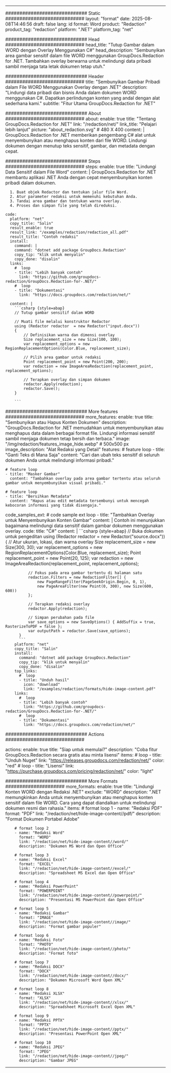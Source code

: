 
---
############################# Static ############################
layout: "format"
date:  2025-08-08T14:46:56
draft: false
lang: id
format: Word
product: "Redaction"
product_tag: "redaction"
platform: ".NET"
platform_tag: "net"

############################# Head ############################
head_title: "Tutup Gambar dalam WORD dengan Overlay Menggunakan C#"
head_description: "Sembunyikan area gambar sensitif dalam file WORD menggunakan GroupDocs.Redaction for .NET. Tambahkan overlay berwarna untuk melindungi data pribadi sambil menjaga tata letak dokumen tetap utuh."

############################# Header ############################
title: "Sembunyikan Gambar Pribadi dalam File WORD Menggunakan Overlay dengan .NET" 
description: "Lindungi data pribadi dan bisnis Anda dalam dokumen WORD menggunakan C#. Dapatkan perlindungan konten yang andal dengan alat sederhana kami."
subtitle: "Fitur Utama GroupDocs.Redaction for .NET" 

############################# About ############################
about:
    enable: true
    title: "Tentang GroupDocs.Redaction for .NET"
    link: "/redaction/net/"
    link_title: "Pelajari lebih lanjut"
    picture: "about_redaction.svg" # 480 X 400
    content: |
       GroupDocs.Redaction for .NET memberikan pengembang C# alat untuk menyembunyikan atau menghapus konten dari file WORD. Lindungi dokumen dengan menutup teks sensitif, gambar, dan metadata dengan cepat.

############################# Steps ############################
steps:
    enable: true
    title: "Lindungi Data Sensitif dalam File Word"
    content: |
      GroupDocs.Redaction for .NET membantu aplikasi .NET Anda dengan cepat menyembunyikan konten pribadi dalam dokumen.
      
      1. Buat objek Redactor dan tentukan jalur file Word.
      2. Atur parameter redaksi untuk memenuhi kebutuhan Anda.
      3. Tandai area gambar dan tentukan warna overlay.
      4. Proses dan simpan file yang telah direduksi.
   
    code:
      platform: "net"
      copy_title: "Salin"
      result_enable: true
      result_link: "/examples/redaction/redaction_all.pdf"
      result_title: "Contoh redaksi"
      install:
        command: |
        command: "dotnet add package GroupDocs.Redaction"
        copy_tip: "klik untuk menyalin"
        copy_done: "disalin"
      links:
        #  loop
        - title: "Lebih banyak contoh"
          link: "https://github.com/groupdocs-redaction/GroupDocs.Redaction-for-.NET/"
        #  loop
        - title: "Dokumentasi"
          link: "https://docs.groupdocs.com/redaction/net/"
          
      content: |
        ```csharp {style=abap}
        // Tutup gambar sensitif dalam WORD

        // Muati file melalui konstruktor Redactor
        using (Redactor redactor  = new Redactor("input.docx"))
        {
            // Definisikan warna dan dimensi overlay
            Size replacement_size = new Size(100, 100);
            var replacement_options = new RegionReplacementOptions(Color.Blue, replacement_size);

            // Pilih area gambar untuk redaksi
            Point replacement_point = new Point(200, 200);
            var redaction = new ImageAreaRedaction(replacement_point, replacement_options);
            
            // Terapkan overlay dan simpan dokumen
            redactor.Apply(redaction);
            redactor.Save();
        }
        
        ```            


############################# More features ############################
more_features:
  enable: true
  title: "Sembunyikan atau Hapus Konten Dokumen"
  description: "GroupDocs.Redaction for .NET memudahkan untuk menyembunyikan atau menghapus data dalam berbagai format file. Lindungi informasi sensitif sambil menjaga dokumen tetap bersih dan terbaca."
  image: "/img/redaction/features_image_hide.webp" # 500x500 px
  image_description: "Alat Redaksi yang Detail"
  features:
    # feature loop
    - title: "Ganti Teks di Mana Saja"
      content: "Cari dan ubah teks sensitif di seluruh dokumen Anda untuk melindungi informasi pribadi."

    # feature loop
    - title: "Masker Gambar"
      content: "Tambahkan overlay pada area gambar tertentu atau seluruh gambar untuk menyembunyikan visual pribadi."

    # feature loop
    - title: "Bersihkan Metadata"
      content: "Hapus atau edit metadata tersembunyi untuk mencegah kebocoran informasi yang tidak disengaja."
      
  code_samples_ext:
    # code sample ext loop
    - title: "Tambahkan Overlay untuk Menyembunyikan Konten Gambar"
      content: |
        Contoh ini menunjukkan bagaimana melindungi data sensitif dalam gambar dokumen menggunakan overlay.
      code:
        title: "C#"
        content: |
          ```csharp {style=abap}
          //  Buka dokumen untuk pengeditan
          using (Redactor redactor  = new Redactor("source.docx"))
          {
              // Atur ukuran, lokasi, dan warna overlay
              Size replacement_size = new Size(300, 30);
              var replacement_options = new RegionReplacementOptions(Color.Blue, replacement_size);
              Point replacement_point = new Point(20, 125);
              var redaction = new ImageAreaRedaction(replacement_point, replacement_options);
 
              // Fokus pada area gambar tertentu di halaman satu
              redaction.Filters = new RedactionFilter[] {
                  new PageRangeFilter(PageSeekOrigin.Begin, 0, 1),
                  new PageAreaFilter(new Point(0, 300), new Size(600, 600))
              };

              // Terapkan redaksi overlay
              redactor.Apply(redaction);

              // Simpan perubahan pada file
              var save_options = new SaveOptions() { AddSuffix = true, RasterizeToPDF = false };
              var outputPath = redactor.Save(save_options);
          }
          ```
        platform: "net"
        copy_title: "Salin"
        install:
          command: "dotnet add package GroupDocs.Redaction"
          copy_tip: "klik untuk menyalin"
          copy_done: "disalin"
        top_links:
          #  loop
          - title: "Unduh hasil"
            icon: "download"
            link: "/examples/redaction/formats/hide-image-content.pdf"
        links:
          #  loop
          - title: "Lebih banyak contoh"
            link: "https://github.com/groupdocs-redaction/GroupDocs.Redaction-for-.NET/"
          #  loop
          - title: "Dokumentasi"
            link: "https://docs.groupdocs.com/redaction/net/"


############################# Actions ############################

actions:
  enable: true
  title: "Siap untuk memulai?"
  description: "Coba fitur GroupDocs.Redaction secara gratis atau minta lisensi"
  items:
    #  loop
    - title: "Unduh Nuget"
      link: "https://releases.groupdocs.com/redaction/net/"
      color: "red"
        #  loop
    - title: "Lisensi"
      link: "https://purchase.groupdocs.com/pricing/redaction/net/"
      color: "light"


############################# More Formats #####################
more_formats:
    enable: true
    title: "Lindungi Konten WORD dengan Redaksi .NET"
    exclude: "WORD"
    description: ".NET memungkinkan Anda untuk menyembunyikan atau menghapus konten sensitif dalam file WORD. Cara yang dapat diandalkan untuk melindungi dokumen resmi dan rahasia."
    items: 
        # format loop 1
        - name: "Redaksi PDF"
          format: "PDF"
          link: "/redaction/net/hide-image-content//pdf/"
          description: "Format Dokumen Portabel Adobe"

        # format loop 2
        - name: "Redaksi Word"
          format: "WORD"
          link: "/redaction/net/hide-image-content//word/"
          description: "Dokumen MS Word dan Open Office"
          
        # format loop 3
        - name: "Redaksi Excel"
          format: "EXCEL"
          link: "/redaction/net/hide-image-content//excel/"
          description: "Spreadsheet MS Excel dan Open Office"

        # format loop 4
        - name: "Redaksi PowerPoint"
          format: "POWERPOINT"
          link: "/redaction/net/hide-image-content//powerpoint/"
          description: "Presentasi MS PowerPoint dan Open Office"

        # format loop 5
        - name: "Redaksi Gambar"
          format: "IMAGE"
          link: "/redaction/net/hide-image-content//image/"
          description: "Format gambar populer"

        # format loop 6
        - name: "Redaksi Foto"
          format: "PHOTO"
          link: "/redaction/net/hide-image-content//photo/"
          description: "Format foto"

        # format loop 7
        - name: "Redaksi DOCX"
          format: "DOCX"
          link: "/redaction/net/hide-image-content//docx/"
          description: "Dokumen Microsoft Word Open XML"
          
        # format loop 8
        - name: "Redaksi XLSX"
          format: "XLSX"
          link: "/redaction/net/hide-image-content//xlsx/"
          description: "Spreadsheet Microsoft Excel Open XML"
          
        # format loop 9
        - name: "Redaksi PPTX"
          format: "PPTX"
          link: "/redaction/net/hide-image-content//pptx/"
          description: "Presentasi PowerPoint Open XML"

        # format loop 10
        - name: "Redaksi JPEG"
          format: "JPEG"
          link: "/redaction/net/hide-image-content//jpeg/"
          description: "Gambar JPEG"


---